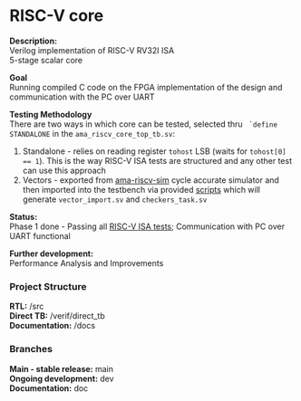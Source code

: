 # RISC-V core

**Description:**  
Verilog implementation of RISC-V RV32I ISA  
5-stage scalar core

**Goal**  
Running compiled C code on the FPGA implementation of the design and communication with the PC over UART

**Testing Methodology**  
There are two ways in which core can be tested, selected thru `` `define STANDALONE`` in the `ama_riscv_core_top_tb.sv`:
1. Standalone - relies on reading register `tohost` LSB (waits for `tohost[0] == 1`). This is the way RISC-V ISA tests are structured and any other test can use this approach
2. Vectors - exported from [ama-riscv-sim](https://github.com/AleksandarLilic/ama-riscv-sim) cycle accurate simulator and then imported into the testbench via provided [scripts](https://github.com/AleksandarLilic/ama-riscv/tree/dev/verif/scripts) which will generate `vector_import.sv` and `checkers_task.sv`

**Status:**   
Phase 1 done - Passing all [RISC-V ISA tests](https://github.com/riscv-software-src/riscv-tests); Communication with PC over UART functional

**Further development:**  
Performance Analysis and Improvements
  
### **Project Structure**
**RTL:** /src  
**Direct TB:**  /verif/direct_tb  
**Documentation:**  /docs  

### **Branches**
**Main - stable release:** main  
**Ongoing development:** dev   
**Documentation:** doc  

